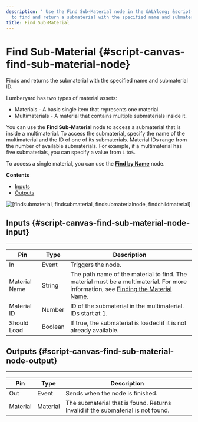 ```yaml
---
description: ' Use the Find Sub-Material node in the &ALYlong; &script-canvas; editor
  to find and return a submaterial with the specified name and submaterial ID. '
title: Find Sub-Material
---
```

# Find Sub\-Material {#script-canvas-find-sub-material-node}

Finds and returns the submaterial with the specified name and submaterial ID\.

Lumberyard has two types of material assets:
+ Materials - A basic single item that represents one material\.
+ Multimaterials - A material that contains multiple submaterials inside it\.

You can use the **Find Sub\-Material** node to access a submaterial that is inside a multimaterial\. To access the submaterial, specify the name of the multimaterial and the ID of one of its submaterials\. Material IDs range from the number of available submaterials\. For example, if a multimaterial has five submaterials, you can specify a value from `1` to`5`\.

To access a single material, you can use the **[Find by Name](/docs/userguide/materials/find-by-name-node.md)** node\.

**Contents**
+ [Inputs](#script-canvas-find-sub-material-node-input)
+ [Outputs](#script-canvas-find-sub-material-node-output)

![\[findsubmaterial, findsubmaterial, findsubmaterialnode, findchildmaterial\]](/images/userguide/scripting/script-canvas/scriptcanvasnodes/script-canvas-find-sub-material-node.png)

## Inputs {#script-canvas-find-sub-material-node-input}


****

| Pin | Type | Description |
| --- | --- | --- |
| In | Event | Triggers the node\. |
| Material Name | String |  The path name of the material to find\. The material must be a multimaterial\. For more information, see [Finding the Material Name](/docs/userguide/finding-materials-by-name.md)\.  |
| Material ID | Number | ID of the submaterial in the multimaterial\. IDs start at 1\. |
| Should Load | Boolean | If true, the submaterial is loaded if it is not already available\. |

## Outputs {#script-canvas-find-sub-material-node-output}


****

| Pin | Type | Description |
| --- | --- | --- |
| Out | Event | Sends when the node is finished\. |
| Material | Material | The submaterial that is found\. Returns Invalid if the submaterial is not found\. |